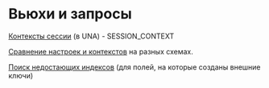 # Вьюхи и запросы

[Контексты сессии](konteksty-sessii.md) \(в UNA\) - SESSION\_CONTEXT

[Сравнение настроек и контекстов](sravnenie-nastroek-i-kontekstov.md) на разных схемах.

[Поиск недостающих индексов](poisk-nedostayushikh-indeksov.md) \(для полей, на которые созданы внешние ключи\)

